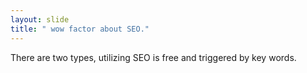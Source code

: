 ```yaml
---
layout: slide
title: " wow factor about SEO."
---
```

There are two types, utilizing SEO is free and triggered by key words.



